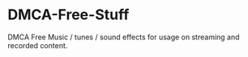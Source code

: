 # DMCA-Free-Stuff
DMCA Free Music / tunes / sound effects for usage on streaming and recorded content. 
